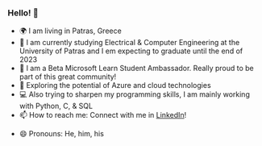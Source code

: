 ### Hello!  👋
- 🌍 I am living in Patras, Greece
- 🏫 I am currently studying Electrical & Computer Engineering at the University of Patras and I em expecting to graduate until the end of 2023
- 🔭 I am a Beta Microsoft Learn Student Ambassador. Really proud to be part of this great community!
- 🌱 Exploring the potential of Azure and cloud technologies
- 💻 Also trying to sharpen my programming skills, I am mainly working with Python, C, & SQL
- 📫 How to reach me: Connect with me in [LinkedIn](https://www.linkedin.com/in/sitistas/)!
<!-- - 🏢 Looking for an internship in the Computer Engineering field, to sharpen my skills alongside my studies! -->
- 😄 Pronouns: He, him, his

